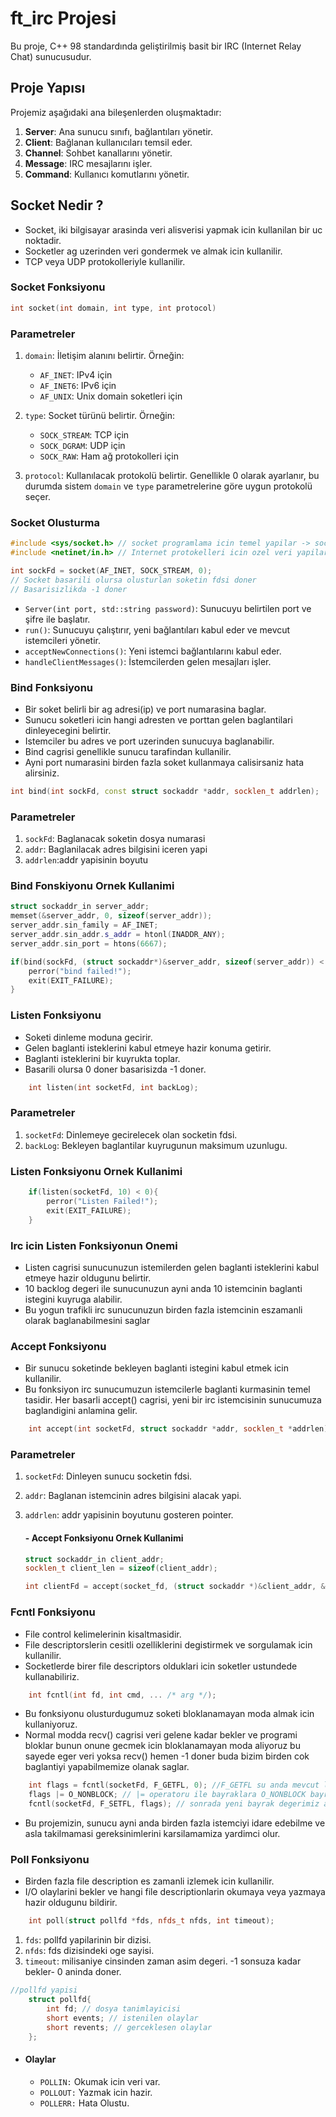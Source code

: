 # ft_irc Projesi

Bu proje, C++ 98 standardında geliştirilmiş basit bir IRC (Internet Relay Chat) sunucusudur.

## Proje Yapısı

Projemiz aşağıdaki ana bileşenlerden oluşmaktadır:

1. **Server**: Ana sunucu sınıfı, bağlantıları yönetir.
2. **Client**: Bağlanan kullanıcıları temsil eder.
3. **Channel**: Sohbet kanallarını yönetir.
4. **Message**: IRC mesajlarını işler.
5. **Command**: Kullanıcı komutlarını yönetir.

## Socket Nedir ?

- Socket, iki bilgisayar arasinda veri alisverisi yapmak icin kullanilan bir uc noktadir. 
- Socketler ag uzerinden veri gondermek ve almak icin kullanilir.
- TCP veya UDP protokolleriyle kullanilir.
    
### Socket Fonksiyonu
```cpp
int socket(int domain, int type, int protocol)
```
### Parametreler
1. `domain`: İletişim alanını belirtir. Örneğin:
   - `AF_INET`: IPv4 için
   - `AF_INET6`: IPv6 için
   - `AF_UNIX`: Unix domain soketleri için

2. `type`: Socket türünü belirtir. Örneğin:
   - `SOCK_STREAM`: TCP için
   - `SOCK_DGRAM`: UDP için
   - `SOCK_RAW`: Ham ağ protokolleri için

3. `protocol`: Kullanılacak protokolü belirtir. Genellikle 0 olarak ayarlanır, bu durumda sistem `domain` ve `type` parametrelerine göre uygun protokolü seçer.

### Socket Olusturma

```cpp
#include <sys/socket.h> // socket programlama icin temel yapilar -> socket() - bind() -listen()...
#include <netinet/in.h> // Internet protokelleri icin ozel veri yapilari ve sabitler -> htons()...

int sockFd = socket(AF_INET, SOCK_STREAM, 0);
// Socket basarili olursa olusturlan soketin fdsi doner
// Basarisizlikda -1 doner

```

- `Server(int port, std::string password)`: Sunucuyu belirtilen port ve şifre ile başlatır.
- `run()`: Sunucuyu çalıştırır, yeni bağlantıları kabul eder ve mevcut istemcileri yönetir.
- `acceptNewConnections()`: Yeni istemci bağlantılarını kabul eder.
- `handleClientMessages()`: İstemcilerden gelen mesajları işler.


### Bind Fonksiyonu
- Bir soket belirli bir ag adresi(ip) ve port numarasina baglar.
- Sunucu soketleri icin hangi adresten ve porttan gelen baglantilari dinleyecegini belirtir.
- Istemciler bu adres ve port uzerinden sunucuya baglanabilir.
- Bind cagrisi genellikle sunucu tarafindan kullanilir.
- Ayni port numarasini birden fazla soket kullanmaya calisirsaniz hata alirsiniz.
  
```cpp
int bind(int sockFd, const struct sockaddr *addr, socklen_t addrlen);
```
### Parametreler
1. `sockFd`: Baglanacak soketin dosya numarasi
2. `addr`: Baglanilacak adres bilgisini iceren yapi
3. `addrlen`:addr yapisinin boyutu

### Bind Fonskiyonu Ornek Kullanimi
```cpp
struct sockaddr_in server_addr;
memset(&server_addr, 0, sizeof(server_addr));
server_addr.sin_family = AF_INET;
server_addr.sin_addr.s_addr = htonl(INADDR_ANY);
server_addr.sin_port = htons(6667);

if(bind(sockFd, (struct sockaddr*)&server_addr, sizeof(server_addr)) < 0){
    perror("bind failed!");
    exit(EXIT_FAILURE);
}
```

### Listen Fonksiyonu
- Soketi dinleme moduna gecirir.
- Gelen baglanti isteklerini kabul etmeye hazir konuma getirir.
- Baglanti isteklerini bir kuyrukta toplar.
- Basarili olursa 0 doner basarisizda -1 doner.
  
```cpp
    int listen(int socketFd, int backLog);
```
### Parametreler
1. `socketFd`: Dinlemeye gecirelecek olan socketin fdsi.
2. `backLog`: Bekleyen baglantilar kuyrugunun maksimum uzunlugu.

### Listen Fonksiyonu Ornek Kullanimi
```cpp
    if(listen(socketFd, 10) < 0){
        perror("Listen Failed!");
        exit(EXIT_FAILURE);
    }
```
### Irc icin Listen Fonksiyonun Onemi
- Listen cagrisi sunucunuzun istemilerden gelen baglanti isteklerini kabul etmeye hazir oldugunu belirtir.
- 10 backlog degeri ile sunucunuzun ayni anda 10 istemcinin baglanti istegini kuyruga alabilir.
- Bu yogun trafikli irc sunucunuzun birden fazla istemcinin eszamanli olarak baglanabilmesini saglar

















### Accept Fonksiyonu
-   Bir sunucu soketinde bekleyen baglanti istegini kabul etmek icin kullanilir.
-   Bu fonksiyon irc sunucumuzun istemcilerle baglanti kurmasinin temel tasidir. Her basarli accept() cagrisi, yeni bir irc istemcisinin sunucumuza baglandigini anlamina gelir.
  
```cpp
    int accept(int socketFd, struct sockaddr *addr, socklen_t *addrlen);
```
### Parametreler
1. `socketFd`: Dinleyen sunucu socketin fdsi.
2. `addr`: Baglanan istemcinin adres bilgisini alacak yapi.
3. `addrlen`: addr yapisinin boyutunu gosteren pointer.

    #### -  Accept Fonksiyonu Ornek Kullanimi
    ```cpp
    struct sockaddr_in client_addr;
    socklen_t client_len = sizeof(client_addr);

    int clientFd = accept(socket_fd, (struct sockaddr *)&client_addr, &client_len);
    ```

### Fcntl Fonksiyonu
- File control kelimelerinin kisaltmasidir.
- File descriptorslerin cesitli ozelliklerini degistirmek ve sorgulamak icin kullanilir.
- Socketlerde birer file descriptors olduklari icin soketler ustundede kullanabiliriz.
  
```cpp
    int fcntl(int fd, int cmd, ... /* arg */);
```
- Bu fonksiyonu olusturdugumuz soketi bloklanamayan moda almak icin kullaniyoruz.
- Normal modda recv() cagrisi veri gelene kadar bekler ve programi bloklar bunun onune gecmek icin bloklanamayan moda aliyoruz bu sayede eger veri yoksa recv() hemen -1 doner buda bizim birden cok baglantiyi yapabilmemize olanak saglar.
  
```cpp
    int flags = fcntl(socketFd, F_GETFL, 0); //F_GETFL su anda mevcut lan bayraklari alir
    flags |= O_NONBLOCK; // |= operatoru ile bayraklara O_NONBLOCK bayragini ekler
    fcntl(socketFd, F_SETFL, flags); // sonrada yeni bayrak degerimiz ayarlanr.
```
- Bu projemizin, sunucu ayni anda birden fazla istemciyi idare edebilme ve asla takilmamasi gereksinimlerini karsilamamiza yardimci olur.

### Poll Fonksiyonu
- Birden fazla file description es zamanli izlemek icin kullanilir.
- I/O olaylarini bekler ve hangi file descriptionlarin okumaya veya yazmaya hazir oldugunu bildirir.
  
```cpp
    int poll(struct pollfd *fds, nfds_t nfds, int timeout);
```
1. `fds`: pollfd yapilarinin bir dizisi.
2. `nfds`: fds dizisindeki oge sayisi.
3. `timeout`: milisaniye cinsinden zaman asim degeri. -1 sonsuza kadar bekler- 0 aninda doner.

```cpp
//pollfd yapisi
    struct pollfd{
        int fd; // dosya tanimlayicisi
        short events; // istenilen olaylar
        short revents; // gerceklesen olaylar
    };
```
- #### Olaylar
    - `POLLIN:` Okumak icin veri var.
    - `POLLOUT:` Yazmak icin hazir.
    - `POLLERR:` Hata Olustu.